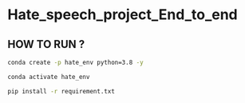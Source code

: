 # Hate_speech_project_End_to_end

## HOW TO RUN ?
```bash
conda create -p hate_env python=3.8 -y
```

```bash
conda activate hate_env
```

```bash
pip install -r requirement.txt
```